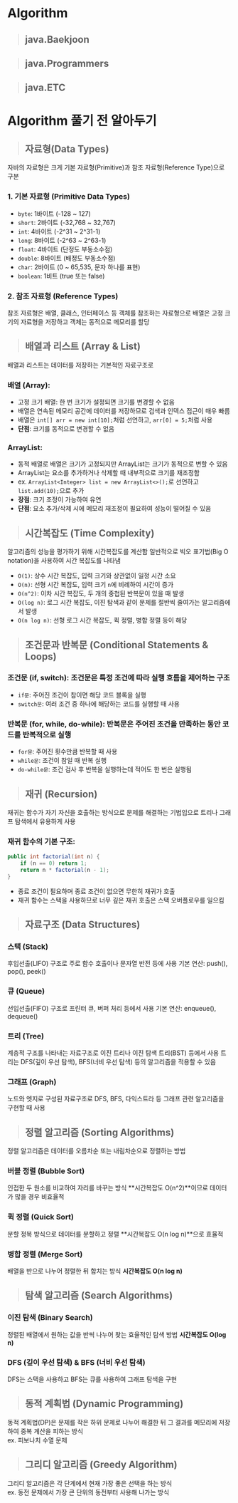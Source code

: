 # Algorithm

> ## java.Baekjoon

> ## java.Programmers

> ## java.ETC

# Algorithm 풀기 전 알아두기
> ## 자료형(Data Types) 
자바의 자료형은 크게 기본 자료형(Primitive)과 참조 자료형(Reference Type)으로 구분

### 1. 기본 자료형 (Primitive Data Types)
- `byte`: 1바이트 (-128 ~ 127)
- `short`: 2바이트 (-32,768 ~ 32,767)
- `int`: 4바이트 (-2^31 ~ 2^31-1)
- `long`: 8바이트 (-2^63 ~ 2^63-1)
- `float`: 4바이트 (단정도 부동소수점)
- `double`: 8바이트 (배정도 부동소수점)
- `char`: 2바이트 (0 ~ 65,535, 문자 하나를 표현)
- `boolean`: 1비트 (true 또는 false)

### 2. 참조 자료형 (Reference Types)
참조 자료형은 배열, 클래스, 인터페이스 등 객체를 참조하는 자료형으로 배열은 고정 크기의 자료형을 저장하고 객체는 동적으로 메모리를 할당

> ## 배열과 리스트 (Array & List)

배열과 리스트는 데이터를 저장하는 기본적인 자료구조로

### 배열 (Array):
- 고정 크기 배열: 한 번 크기가 설정되면 크기를 변경할 수 없음
- 배열은 연속된 메모리 공간에 데이터를 저장하므로 검색과 인덱스 접근이 매우 빠름
- 배열은 `int[] arr = new int[10];`처럼 선언하고, `arr[0] = 5;`처럼 사용
- **단점**: 크기를 동적으로 변경할 수 없음

### ArrayList:
- 동적 배열로 배열은 크기가 고정되지만 ArrayList는 크기가 동적으로 변할 수 있음
- ArrayList는 요소를 추가하거나 삭제할 때 내부적으로 크기를 재조정함
- ex.  `ArrayList<Integer> list = new ArrayList<>();`로 선언하고 `list.add(10);`으로 추가
- **장점**: 크기 조정이 가능하여 유연
- **단점**: 요소 추가/삭제 시에 메모리 재조정이 필요하여 성능이 떨어질 수 있음

> ## 시간복잡도 (Time Complexity)

알고리즘의 성능을 평가하기 위해 시간복잡도를 계산함
일반적으로 빅오 표기법(Big O notation)을 사용하여 시간 복잡도를 나타냄

- `O(1)`: 상수 시간 복잡도, 입력 크기와 상관없이 일정 시간 소요
- `O(n)`: 선형 시간 복잡도, 입력 크기 `n`에 비례하여 시간이 증가
- `O(n^2)`: 이차 시간 복잡도, 두 개의 중첩된 반복문이 있을 때 발생
- `O(log n)`: 로그 시간 복잡도, 이진 탐색과 같이 문제를 절반씩 줄여가는 알고리즘에서 발생
- `O(n log n)`: 선형 로그 시간 복잡도, 퀵 정렬, 병합 정렬 등이 해당

> ## 조건문과 반복문 (Conditional Statements & Loops)

### 조건문 (if, switch): 조건문은 특정 조건에 따라 실행 흐름을 제어하는 구조
- `if문`: 주어진 조건이 참이면 해당 코드 블록을 실행
- `switch문`: 여러 조건 중 하나에 해당하는 코드를 실행할 때 사용

### 반복문 (for, while, do-while): 반복문은 주어진 조건을 만족하는 동안 코드를 반복적으로 실행
- `for문`: 주어진 횟수만큼 반복할 때 사용
- `while문`: 조건이 참일 때 반복 실행
- `do-while문`: 조건 검사 후 반복을 실행하는데 적어도 한 번은 실행됨

> ## 재귀 (Recursion)

재귀는 함수가 자기 자신을 호출하는 방식으로 문제를 해결하는 기법입으로 트리나 그래프 탐색에서 유용하게 사용

### 재귀 함수의 기본 구조:

```java
public int factorial(int n) {
    if (n == 0) return 1;
    return n * factorial(n - 1);
}
```
- 종료 조건이 필요하며 종료 조건이 없으면 무한히 재귀가 호출
- 재귀 함수는 스택을 사용하므로 너무 깊은 재귀 호출은 스택 오버플로우를 일으킴

> ## 자료구조 (Data Structures)
### 스택 (Stack)
후입선출(LIFO) 구조로 주로 함수 호출이나 문자열 반전 등에 사용
기본 연산: push(), pop(), peek()
### 큐 (Queue)
선입선출(FIFO) 구조로 프린터 큐, 버퍼 처리 등에서 사용
기본 연산: enqueue(), dequeue()
### 트리 (Tree)
계층적 구조를 나타내는 자료구조로 이진 트리나 이진 탐색 트리(BST) 등에서 사용
트리는 DFS(깊이 우선 탐색), BFS(너비 우선 탐색) 등의 알고리즘을 적용할 수 있음

### 그래프 (Graph)
노드와 엣지로 구성된 자료구조로 DFS, BFS, 다익스트라 등 그래프 관련 알고리즘을 구현할 때 사용

> ## 정렬 알고리즘 (Sorting Algorithms)
정렬 알고리즘은 데이터를 오름차순 또는 내림차순으로 정렬하는 방법

### 버블 정렬 (Bubble Sort)
인접한 두 원소를 비교하여 자리를 바꾸는 방식
**시간복잡도 O(n^2)**이므로 데이터가 많을 경우 비효율적

### 퀵 정렬 (Quick Sort)
분할 정복 방식으로 데이터를 분할하고 정렬
**시간복잡도 O(n log n)**으로 효율적

### 병합 정렬 (Merge Sort)
배열을 반으로 나누어 정렬한 뒤 합치는 방식
**시간복잡도 O(n log n)**

> ## 탐색 알고리즘 (Search Algorithms)
### 이진 탐색 (Binary Search)
정렬된 배열에서 원하는 값을 반씩 나누어 찾는 효율적인 탐색 방법
**시간복잡도 O(log n)**

### DFS (깊이 우선 탐색) & BFS (너비 우선 탐색)
DFS는 스택을 사용하고 BFS는 큐를 사용하여 그래프 탐색을 구현

> ## 동적 계획법 (Dynamic Programming)
동적 계획법(DP)은 문제를 작은 하위 문제로 나누어 해결한 뒤 그 결과를 메모리에 저장하여 중복 계산을 피하는 방식<br>
ex. 피보나치 수열 문제

> ## 그리디 알고리즘 (Greedy Algorithm)
그리디 알고리즘은 각 단계에서 현재 가장 좋은 선택을 하는 방식<br>
ex. 동전 문제에서 가장 큰 단위의 동전부터 사용해 나가는 방식
